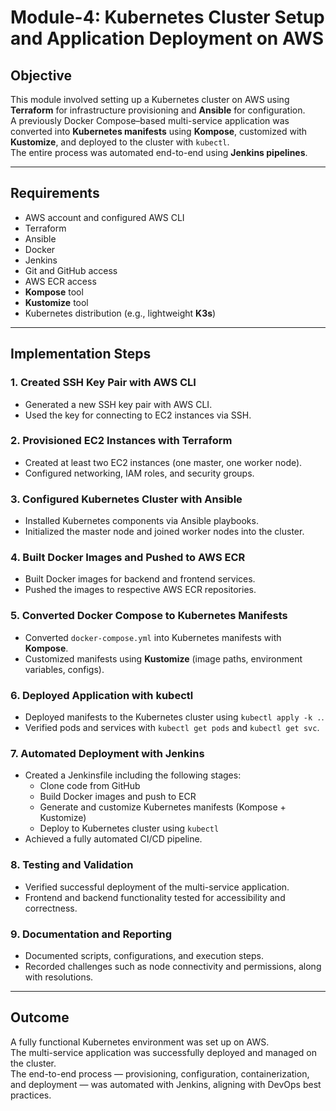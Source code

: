 # Module-4: Kubernetes Cluster Setup and Application Deployment on AWS

## Objective
This module involved setting up a Kubernetes cluster on AWS using **Terraform** for infrastructure provisioning and **Ansible** for configuration.  
A previously Docker Compose–based multi-service application was converted into **Kubernetes manifests** using **Kompose**, customized with **Kustomize**, and deployed to the cluster with `kubectl`.  
The entire process was automated end-to-end using **Jenkins pipelines**.

---

## Requirements
- AWS account and configured AWS CLI  
- Terraform  
- Ansible  
- Docker  
- Jenkins  
- Git and GitHub access  
- AWS ECR access  
- **Kompose** tool  
- **Kustomize** tool  
- Kubernetes distribution (e.g., lightweight **K3s**)  

---

## Implementation Steps

### 1. Created SSH Key Pair with AWS CLI
- Generated a new SSH key pair with AWS CLI.  
- Used the key for connecting to EC2 instances via SSH.  

### 2. Provisioned EC2 Instances with Terraform
- Created at least two EC2 instances (one master, one worker node).  
- Configured networking, IAM roles, and security groups.  

### 3. Configured Kubernetes Cluster with Ansible
- Installed Kubernetes components via Ansible playbooks.  
- Initialized the master node and joined worker nodes into the cluster.  

### 4. Built Docker Images and Pushed to AWS ECR
- Built Docker images for backend and frontend services.  
- Pushed the images to respective AWS ECR repositories.  

### 5. Converted Docker Compose to Kubernetes Manifests
- Converted `docker-compose.yml` into Kubernetes manifests with **Kompose**.  
- Customized manifests using **Kustomize** (image paths, environment variables, configs).  

### 6. Deployed Application with kubectl
- Deployed manifests to the Kubernetes cluster using `kubectl apply -k .`.  
- Verified pods and services with `kubectl get pods` and `kubectl get svc`.  

### 7. Automated Deployment with Jenkins
- Created a Jenkinsfile including the following stages:  
  - Clone code from GitHub  
  - Build Docker images and push to ECR  
  - Generate and customize Kubernetes manifests (Kompose + Kustomize)  
  - Deploy to Kubernetes cluster using `kubectl`  
- Achieved a fully automated CI/CD pipeline.  

### 8. Testing and Validation
- Verified successful deployment of the multi-service application.  
- Frontend and backend functionality tested for accessibility and correctness.  

### 9. Documentation and Reporting
- Documented scripts, configurations, and execution steps.  
- Recorded challenges such as node connectivity and permissions, along with resolutions.  

---

## Outcome
A fully functional Kubernetes environment was set up on AWS.  
The multi-service application was successfully deployed and managed on the cluster.  
The end-to-end process — provisioning, configuration, containerization, and deployment — was automated with Jenkins, aligning with DevOps best practices.  
